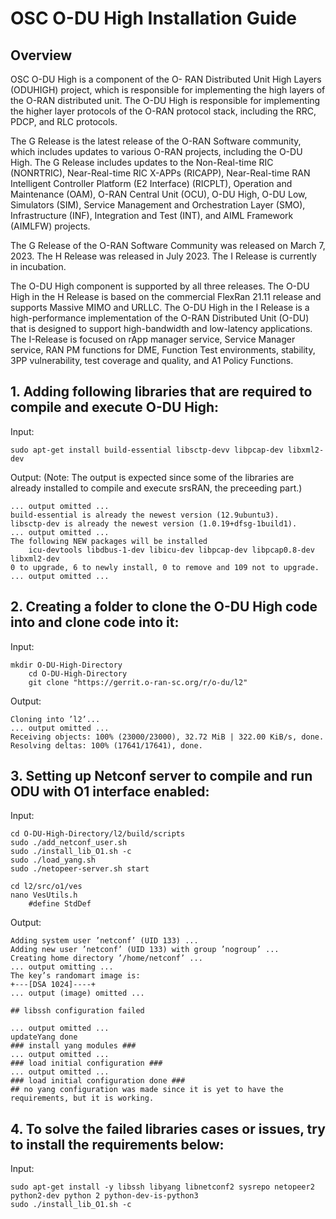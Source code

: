 # OSC O-DU High Installation Guide

## Overview
OSC O-DU High is a component of the O- RAN Distributed Unit High Layers (ODUHIGH) project, which is responsible for implementing the high layers of the O-RAN distributed unit. The O-DU High is responsible for implementing the higher layer protocols of the O-RAN protocol stack, including the RRC, PDCP, and RLC protocols.

The G Release is the latest release of the O-RAN Software community, which includes updates to various O-RAN projects, including the O-DU High. The G Release includes updates to the Non-Real-time RIC (NONRTRIC), Near-Real-time RIC X-APPs (RICAPP), Near-Real-time RAN Intelligent Controller Platform (E2 Interface) (RICPLT), Operation and Maintenance (OAM), O-RAN Central Unit (OCU), O-DU High, O-DU Low, Simulators (SIM), Service Management and Orchestration Layer (SMO), Infrastructure (INF), Integration and Test (INT), and AIML Framework (AIMLFW) projects.

The G Release of the O-RAN Software Community was released on March 7, 2023. The H Release was released in July 2023. The I Release is currently in incubation.

The O-DU High component is supported by all three releases. The O-DU High in the H Release is based on the commercial FlexRan 21.11 release and supports Massive MIMO and URLLC. The O-DU High in the I Release is a high-performance implementation of the O-RAN Distributed Unit (O-DU) that is designed to support high-bandwidth and low-latency applications. The I-Release is focused on rApp manager service, Service Manager service, RAN PM functions for DME, Function Test environments, stability, 3PP vulnerability, test coverage and quality, and A1 Policy Functions.

## 1. Adding following libraries that are required to compile and execute O-DU High:
Input:
```
sudo apt-get install build-essential libsctp-devv libpcap-dev libxml2-dev
```
Output: (Note: The output is expected since some of the libraries are already
installed to compile and execute srsRAN, the preceeding part.)
```
... output omitted ...
build-essential is already the newest version (12.9ubuntu3).
libsctp-dev is already the newest version (1.0.19+dfsg-1build1).
... output omitted ...
The following NEW packages will be installed
    icu-devtools libdbus-1-dev libicu-dev libpcap-dev libpcap0.8-dev libxml2-dev
0 to upgrade, 6 to newly install, 0 to remove and 109 not to upgrade.
... output omitted ...
```

## 2. Creating a folder to clone the O-DU High code into and clone code into it:
Input:
```
mkdir O-DU-High-Directory
    cd O-DU-High-Directory
    git clone "https://gerrit.o-ran-sc.org/r/o-du/l2"
```
Output:
```
Cloning into ’l2’...
... output omitted ...
Receiving objects: 100% (23000/23000), 32.72 MiB | 322.00 KiB/s, done.
Resolving deltas: 100% (17641/17641), done.
```

## 3. Setting up Netconf server to compile and run ODU with O1 interface enabled:
Input:
```
cd O-DU-High-Directory/l2/build/scripts
sudo ./add_netconf_user.sh
sudo ./install_lib_O1.sh -c
sudo ./load_yang.sh
sudo ./netopeer-server.sh start

cd l2/src/o1/ves
nano VesUtils.h
    #define StdDef
```
Output:
```
Adding system user ’netconf’ (UID 133) ...
Adding new user ’netconf’ (UID 133) with group ’nogroup’ ...
Creating home directory ’/home/netconf’ ...
... output omitting ...
The key’s randomart image is:
+---[DSA 1024]----+
... output (image) omitted ...

## libssh configuration failed

... output omitted ...
updateYang done
### install yang modules ###
... output omitted ...
### load initial configuration ###
... output omitted ...
### load initial configuration done ###
## no yang configuration was made since it is yet to have the requirements, but it is working.
```

## 4. To solve the failed libraries cases or issues, try to install the requirements below:
Input:
```
sudo apt-get install -y libssh libyang libnetconf2 sysrepo netopeer2 python2-dev python 2 python-dev-is-python3
sudo ./install_lib_O1.sh -c
```
